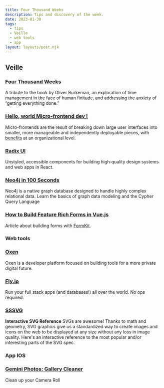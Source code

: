 ```yaml
---
title: Four Thousand Weeks
description: Tips and discovery of the week.
date: 2023-01-30
tags:
  - tips
  - Veille
  - web tools
  - app
layout: layouts/post.njk
---
```


## Veille

### [Four Thousand Weeks](https://leebyron.com/4000/)

A tribute to the book by Oliver Burkeman, an exploration of time management in the face of human finitude, and addressing the anxiety of “getting everything done.”

### [Hello, world Micro-frontend dev !](https://microfrontend.dev/)

Micro-frontends are the result of breaking down large user interfaces into smaller, more manageable and independently deployable pieces, with [benefits](https://microfrontend.dev/pros-and-cons#pros) at an organizational level.

### [Radix UI](https://www.radix-ui.com/)

Unstyled, accessible components for building high‑quality design systems and web apps in React.

### [Neo4j in 100 Seconds](https://www.youtube.com/watch?v=T6L9EoBy8Zk)

Neo4j is a native graph database designed to handle highly complex relational data. Learn the basics of graph data modeling and the Cypher Query Language

### [How to Build Feature Rich Forms in Vue.js](https://vueschool.io/articles/vuejs-tutorials/how-to-build-feature-rich-forms-in-vue-js/)

Article about building forms with [FormKit](https://formkit.com/).

### Web tools

### [Oxen](https://docs.oxen.io/)
Oxen is a developer platform focused on building tools for a more private digital future.

### [Fly.io](https://fly.io/)

Run your full stack apps (and databases!) all over the world. No ops required.

### [SSSVG](https://fffuel.co/sssvg/)

**Interactive SVG Reference**
SVGs are awesome! Thanks to math and geometry, SVG graphics give us a standardized way to create images and icons on the web to be displayed at any size without any loss in image quality. Here's an interactive reference to the most popular and/or interesting parts of the SVG spec.

### App IOS

### [Gemini Photos: Gallery Cleaner](https://apps.apple.com/us/app/gemini-photos-gallery-cleaner/id1277110040)

Clean up your Camera Roll